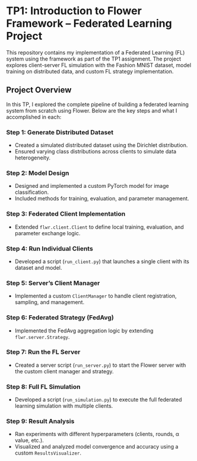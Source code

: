 #  TP1: Introduction to Flower Framework – Federated Learning Project

This repository contains my implementation of a Federated Learning (FL) system using the framework as part of the TP1 assignment. The project explores client-server FL simulation with the Fashion MNIST dataset, model training on distributed data, and custom FL strategy implementation.

##  Project Overview

In this TP, I explored the complete pipeline of building a federated learning system from scratch using Flower. Below are the key steps and what I accomplished in each:

###  Step 1: Generate Distributed Dataset
- Created a simulated distributed dataset using the Dirichlet distribution.
- Ensured varying class distributions across clients to simulate data heterogeneity.

###  Step 2: Model Design
- Designed and implemented a custom PyTorch model for image classification.
- Included methods for training, evaluation, and parameter management.

###  Step 3: Federated Client Implementation
- Extended `flwr.client.Client` to define local training, evaluation, and parameter exchange logic.

###  Step 4: Run Individual Clients
- Developed a script (`run_client.py`) that launches a single client with its dataset and model.

###  Step 5: Server’s Client Manager
- Implemented a custom `ClientManager` to handle client registration, sampling, and management.

###  Step 6: Federated Strategy (FedAvg)
- Implemented the FedAvg aggregation logic by extending `flwr.server.Strategy`.

###  Step 7: Run the FL Server
- Created a server script (`run_server.py`) to start the Flower server with the custom client manager and strategy.

###  Step 8: Full FL Simulation
- Developed a script (`run_simulation.py`) to execute the full federated learning simulation with multiple clients.

###  Step 9: Result Analysis
- Ran experiments with different hyperparameters (clients, rounds, α value, etc.).
- Visualized and analyzed model convergence and accuracy using a custom `ResultsVisualizer`.


